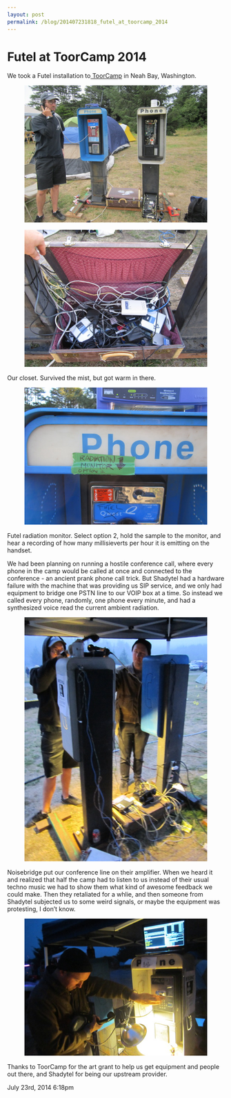 ```yaml
---
layout: post
permalink: /blog/201407231818_futel_at_toorcamp_2014
---
```


# Futel at ToorCamp 2014

We took a Futel installation to<a href="http://toorcamp.toorcon.net/"> ToorCamp</a> in Neah Bay, Washington.


<figure class="tmblr-full" data-orig-height="375" data-orig-width="500" data-orig-src=""><img src="/images/blog/92683993594_0.jpg" data-orig-height="375" data-orig-width="500" data-orig-src=""/></figure>


<figure class="tmblr-full" data-orig-height="375" data-orig-width="500" data-orig-src=""><img src="/images/blog/92683993594_1.jpg" data-orig-height="375" data-orig-width="500" data-orig-src=""/></figure>



Our closet. Survived the mist, but got warm in there.


<figure class="tmblr-full" data-orig-height="375" data-orig-width="500" data-orig-src=""><img src="/images/blog/92683993594_2.jpg" data-orig-height="375" data-orig-width="500" data-orig-src=""/></figure>



Futel radiation monitor. Select option 2, hold the sample to the monitor, and hear a recording of how many millisieverts per hour it is emitting on the handset.


We had been planning on running a hostile conference call, where every phone in the camp would be called at once and connected to the conference - an ancient prank phone call trick. But Shadytel had a hardware failure with the machine that was providing us SIP service, and we only had equipment to bridge one PSTN line to our VOIP box at a time. So instead we called every phone, randomly, one phone every minute, and had a synthesized voice read the current ambient radiation.


<figure class="tmblr-full" data-orig-height="667" data-orig-width="500" data-orig-src=""><img src="/images/blog/92683993594_3.jpg" data-orig-height="667" data-orig-width="500" data-orig-src=""/></figure>



Noisebridge put our conference line on their amplifier. When we heard it and realized that half the camp had to listen to us instead of their usual techno music we had to show them what kind of awesome feedback we could make. Then they retaliated for a whlie, and then someone from Shadytel subjected us to some weird signals, or maybe the equipment was protesting, I don&rsquo;t know.


<figure class="tmblr-full" data-orig-height="375" data-orig-width="500" data-orig-src=""><img src="/images/blog/92683993594_4.jpg" data-orig-height="375" data-orig-width="500" data-orig-src=""/></figure>


Thanks to ToorCamp for the art grant to help us get equipment and people out there, and Shadytel for being our upstream provider.











<div id="footer">
<span id="timestamp"> July 23rd, 2014 6:18pm </span>
</div>
